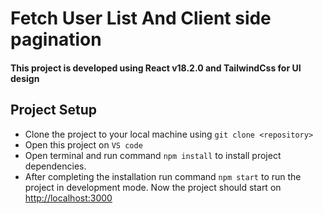 # Fetch User List And Client side pagination

#### This project is developed using React v18.2.0 and TailwindCss for UI design

## Project Setup
* Clone the project to your local machine using `git clone <repository>`
* Open this project on `VS code`
* Open terminal and run command `npm install` to install project dependencies.
* After completing the installation run command `npm start` to run the project in development mode.
Now the project should start on [http://localhost:3000](http://localhost:3000)
